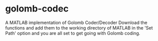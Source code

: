 # golomb-codec
A MATLAB implementation of Golomb Coder/Decoder
Download the functions and add them to the working directory of MATLAB in the 'Set Path' option and you are all set to get going with Golomb coding.
